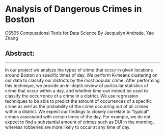 # Analysis of Dangerous Crimes in Boston
CS505 Computational Tools for Data Science
By Jacquelyn Andrade, Yao Zhang

## Abstract:
----------

In our project we analyze the types of crime that occur in given locations around Boston on specific times of day. We perform K-means clustering on our data to classify our districts by the most popular crime. After performing this technique, we provide an in-depth review of particular statistics of crime that occur within a day, and whether time can indeed be used to classify the occurrence of a crime in a district. We use regression techniques to be able to predict the amount of occurrences of a specific crime as well as the probability of the crime occurring out of all crimes within a district. We expect our findings to closely correlate to “typical” crimes associated with certain times of the day. For example, we do not expect to find a substantial amount of crimes such as DUI in the morning, whereas robberies are more likely to occur at any time of day.
